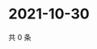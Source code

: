 # 2021-10-30

共 0 条

<!-- BEGIN WEIBO -->
<!-- 最后更新时间 Sat Oct 30 2021 07:08:42 GMT+0800 (China Standard Time) -->

<!-- END WEIBO -->
